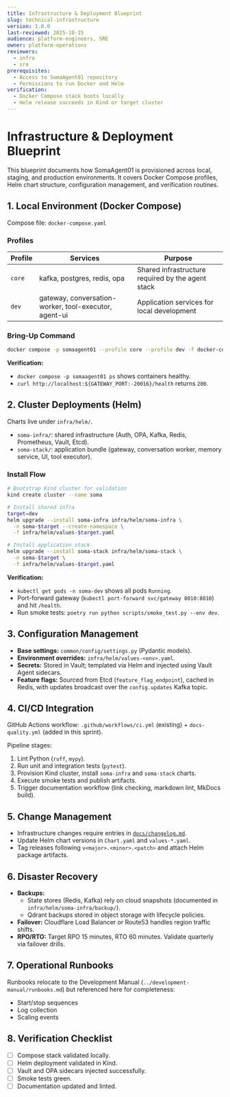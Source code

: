 ```yaml
---
title: Infrastructure & Deployment Blueprint
slug: technical-infrastructure
version: 1.0.0
last-reviewed: 2025-10-15
audience: platform-engineers, SRE
owner: platform-operations
reviewers:
  - infra
  - sre
prerequisites:
  - Access to SomaAgent01 repository
  - Permissions to run Docker and Helm
verification:
  - Docker Compose stack boots locally
  - Helm release succeeds in Kind or target cluster
---
```


# Infrastructure & Deployment Blueprint

This blueprint documents how SomaAgent01 is provisioned across local, staging, and production environments. It covers Docker Compose profiles, Helm chart structure, configuration management, and verification routines.

## 1. Local Environment (Docker Compose)

Compose file: `docker-compose.yaml`

### Profiles

| Profile | Services | Purpose |
| ------- | -------- | ------- |
| `core` | kafka, postgres, redis, opa | Shared infrastructure required by the agent stack |
| `dev` | gateway, conversation-worker, tool-executor, agent-ui | Application services for local development |

### Bring-Up Command

```bash
docker compose -p somaagent01 --profile core --profile dev -f docker-compose.yaml up -d --build
```

**Verification:**
- `docker compose -p somaagent01 ps` shows containers healthy.
- `curl http://localhost:${GATEWAY_PORT:-20016}/health` returns `200`.

## 2. Cluster Deployments (Helm)

Charts live under `infra/helm/`.

- `soma-infra/`: shared infrastructure (Auth, OPA, Kafka, Redis, Prometheus, Vault, Etcd).
- `soma-stack/`: application bundle (gateway, conversation worker, memory service, UI, tool executor).

### Install Flow

```bash
# Bootstrap Kind cluster for validation
kind create cluster --name soma

# Install shared infra
target=dev
helm upgrade --install soma-infra infra/helm/soma-infra \
  -n soma-$target --create-namespace \
  -f infra/helm/values-$target.yaml

# Install application stack
helm upgrade --install soma-stack infra/helm/soma-stack \
  -n soma-$target \
  -f infra/helm/values-$target.yaml
```

**Verification:**
- `kubectl get pods -n soma-dev` shows all pods `Running`.
- Port-forward gateway (`kubectl port-forward svc/gateway 8010:8010`) and hit `/health`.
- Run smoke tests: `poetry run python scripts/smoke_test.py --env dev`.

## 3. Configuration Management

- **Base settings:** `common/config/settings.py` (Pydantic models).
- **Environment overrides:** `infra/helm/values-<env>.yaml`.
- **Secrets:** Stored in Vault; templated via Helm and injected using Vault Agent sidecars.
- **Feature flags:** Sourced from Etcd (`feature_flag_endpoint`), cached in Redis, with updates broadcast over the `config.updates` Kafka topic.

## 4. CI/CD Integration

GitHub Actions workflow: `.github/workflows/ci.yml` (existing) + `docs-quality.yml` (added in this sprint).

Pipeline stages:
1. Lint Python (`ruff`, `mypy`).
2. Run unit and integration tests (`pytest`).
3. Provision Kind cluster, install `soma-infra` and `soma-stack` charts.
4. Execute smoke tests and publish artifacts.
5. Trigger documentation workflow (link checking, markdown lint, MkDocs build).

## 5. Change Management

- Infrastructure changes require entries in [`docs/changelog.md`](../changelog.md).
- Update Helm chart versions in `Chart.yaml` and `values-*.yaml`.
- Tag releases following `v<major>.<minor>.<patch>` and attach Helm package artifacts.

## 6. Disaster Recovery

- **Backups:**
  - State stores (Redis, Kafka) rely on cloud snapshots (documented in `infra/helm/soma-infra/backup/`).
  - Qdrant backups stored in object storage with lifecycle policies.
- **Failover:** Cloudflare Load Balancer or Route53 handles region traffic shifts.
- **RPO/RTO:** Target RPO 15 minutes, RTO 60 minutes. Validate quarterly via failover drills.

## 7. Operational Runbooks

Runbooks relocate to the Development Manual (`../development-manual/runbooks.md`) but referenced here for completeness:

- Start/stop sequences
- Log collection
- Scaling events

## 8. Verification Checklist

- [ ] Compose stack validated locally.
- [ ] Helm deployment validated in Kind.
- [ ] Vault and OPA sidecars injected successfully.
- [ ] Smoke tests green.
- [ ] Documentation updated and linted.
